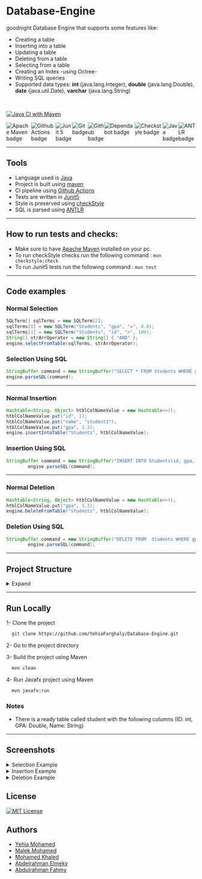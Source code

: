 # Database-Engine
goodnight
Database Engine that supports some features like:
- Creating a table
- Inserting into a table
- Updating a table
- Deleting from a table
- Selecting from a table
- Creating an Index -using Octree-
- Writing SQL queries
- Supported data types: **int** (java.lang.Integer), **double** (java.lang.Double), **date** (java.util.Date), **varchar** (java.lang.String)   
</br>

[![Java CI with Maven](https://github.com/YehiaFarghaly/Database-Engine/actions/workflows/maven.yml/badge.svg)](https://github.com/YehiaFarghaly/Database-Engine/actions/workflows/maven.yml)  
<div style="display: flex;">
  <img src="https://img.shields.io/badge/Apache-maven-%23C71A36?style=for-the-badge&logo=ApacheMaven" alt="Apache Maven badge">
  <img src="https://img.shields.io/badge/Github-Actions-%232088FF?style=for-the-badge&logo=GithubActions" alt="Github Actions badge">
  <img src="https://img.shields.io/badge/Junit5-tests-%2325A162?style=for-the-badge&logo=Junit5" alt="Junit 5 badge">
  <img src="https://img.shields.io/badge/Git--%23F05032?style=for-the-badge&logo=Git" alt="Git badge">
  <img src="https://img.shields.io/badge/-Github-%23181717?style=for-the-badge&logo=Github" alt="Github badge">
  <img src="https://img.shields.io/badge/-Dependabot-%23025E8C?style=for-the-badge&logo=Dependabot" alt="Dependabot badge">
  <img src="https://img.shields.io/badge/-Checkstyle-%234c6ef5?style=for-the-badge&logo=Checkstyle&logoColor=white" alt="Checkstyle badge">
  <img src="https://img.shields.io/badge/-Java-%23ED8B00?style=for-the-badge&logo=java&logoColor=white" alt ="Java badge">
  <img src = "https://img.shields.io/badge/-ANTLR-%237231d6?style=for-the-badge&logo=ANTLR&logoColor=white" alt = "ANTLR badge">
</div>

---
## Tools
- Language used is [Java](https://www.java.com/en/)
- Project is built using [maven](https://maven.apache.org/)  
- CI pipeline using [Github Actions](https://github.com/features/actions)
- Tests are written in [Junit5](https://junit.org/junit5/)
- Style is preserved using [checkStyle](https://checkstyle.sourceforge.io/)
- SQL is parsed using [ANTLR](https://www.antlr.org/)

---
## How to run tests and checks:
* Make sure to have [Apache Maven](https://maven.apache.org/) installed on your pc.
* To run checkStyle checks run the following command : `mvn checkstyle:check`
* To run Junit5 tests run the following command : `mvn test`  

---

## Code examples

### Normal Selection
```java
SQLTerm[] sqlTerms = new SQLTerm[2];
sqlTerms[0] = new SQLTerm("Students", "gpa", "=", 4.0);
sqlTerms[1] = new SQLTerm("Students", "id", ">", 100);
String[] strArrOperator = new String[] { "AND" };
engine.selectFromTable(sqlTerms, strArrOperator);
```
### Selection Using SQL
```java
StringBuffer command = new StringBuffer("SELECT * FROM Students WHERE gpa = 4.0 AND id > 100");
engine.parseSQL(command);
```
---

### Normal Insertion
```java
Hashtable<String, Object> htblColNameValue = new Hashtable<>();
htblColNameValue.put("id", 1);
htblColNameValue.put("name", "student1");
htblColNameValue.put("gpa", 3.3);
engine.insertIntoTable("Students", htblColNameValue);
```
### Insertion Using SQL
```java
StringBuffer command = new StringBuffer("INSERT INTO Students(id, gpa, name) VALUES(1, 3.3, 'student1')");
		engine.parseSQL(command);
```
---

### Normal Deletion
```java
Hashtable<String, Object> htblColNameValue = new Hashtable<>();
htblColNameValue.put("gpa", 3.3);
engine.DeleteFromTable("Students", htblColNameValue);
```
### Deletion Using SQL
```java
StringBuffer command = new StringBuffer("DELETE FROM  Students WHERE gpa = 3.3");
		engine.parseSQL(command);
```
---
## Project Structure
<details>
<summary>Expand</summary>

  ```mathematica
 - project-name/
  |- src/
     |- main/
        |- java/
           |- app/
              |- Action.java
              |- DBApp.java
              |- IDatabase.java
           |- constants/
              |- Constants.java
           |- datamanipulation/
              |- CsvReader.java
              |- CsvWriter.java
           |- exceptions/
              |- DBAppException.java
           |- sql/
              |- SQLTerm.java
              |- antlrfiles/
                 |- SQLiteLexer.java
                 |- SQLiteParser.java
                 |- SQLiteParserBaseListener.java
                 |- SQLiteParserBaseVisitor.java
                 |- SQLiteParserListener.java
                 |- SQLiteParserVisitor.java
                 |- SQLiteLexer.interp
                 |- SQLiteLexer.tokens
                 |- SQLiteParser.interp
                 |- SQLiteParser.tokens
              |- parser/
                 |- MiniDBListener.java
                 |- SQLParser.java
           |- storage/
              |- Cell.java
              |- Table.java
              |- Page.java
              |- Tuple.java
              |- TupleBuilder.java
              |- TupleDirector.java
              |- ITupleBuilder.java
              |- ITupleDirector.java
              |- index/
                 |- DBAppNull.java
                 |- Item.java
                 |- Vector3.java
                 |- OctreeIndex.java
                 |- OctreeNode.java
                 |- OctreeBounds.java
           |- util/
              |- Compare.java
              |- PagePrinter.java
              |- TypeParser.java
              |- filecontroller/
                 |- ConfigReader.java
                 |- FileCreator.java
                 |- FileDeleter.java
                 |- FileType.java
                 |- Serializer.java
              |- search/
                 |- PageSearch.java
                 |- TupleSearch.java
                 |- Selector.java
              |- validation/
                 |- Validator.java
     |- test/
        |- java/
           |- app/
              |- DBAppTest.java

  ```
</details>

---

## Run Locally

1- Clone the project

```bash
  git clone https://github.com/YehiaFarghaly/Database-Engine.git
```

2- Go to the project directory


3- Build the project using Maven
```bash
  mvn clean
```

4- Run Javafx project using Maven
```bash
  mvn javafx:run
```

### Notes

- There is a ready table called student with the following columns (ID: int, GPA: Double, Name: String)

---

## Screenshots

<details>
<summary>Selection Example</summary>  
	
![Screenshot (130)](https://github.com/YehiaFarghaly/Database-Engine/assets/87043730/f11989f1-9802-417e-b72e-d9d46a5cba30)
</details>  

<details>
<summary>Insertion Example</summary>  
	
![Screenshot (131)](https://github.com/YehiaFarghaly/Database-Engine/assets/87043730/22f540dc-7459-4cd9-abae-2fea1e8042f9)
</details>
	

<details>
<summary>Deletion Example</summary>  	
	
![Screenshot (132)](https://github.com/YehiaFarghaly/Database-Engine/assets/87043730/8e0f36a0-60af-4b21-978b-7eebc5cc725f)
</details>

##  License
[![MIT License](https://img.shields.io/badge/License-MIT-blue.svg)](https://opensource.org/licenses/MIT)



## Authors
- [Yehia Mohamed](https://github.com/YehiaFarghaly)
- [Malek Mohamed](https://github.com/malekelkssas)
- [Mohamed Khaled](https://github.com/Mohamed-Khaled308)
- [Abdelrahman Elmeky](https://github.com/Aelmeky)
- [Abdulrahman Fahmy](https://github.com/abdulrhman500)

